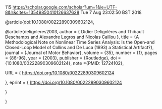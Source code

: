 115
https://scholar.google.com/scholar?um=1&ie=UTF-8&lr&cites=13549850410126637628
Tue  7 Aug 23:02:50 BST 2018





@article{doi:10.1080/00222890309602124,


@article{delignleres2003,
author = { Didier   Delignlères  and  Thibault   Deschamps  and  Alexandre   Legros  and  Nicolas   Caillou },
title = {A Methodological Note on Nonlinear Time Series Analysis: Is the Open-and Closed-Loop Model of Collins and De Luca (1993) a Statistical Artifact?},
journal = {Journal of Motor Behavior},
volume = {35},
number = {1},
pages = {86-96},
year  = {2003},
publisher = {Routledge},
doi = {10.1080/00222890309602124},
    note ={PMID: 12724102},

URL = { 
        https://doi.org/10.1080/00222890309602124
    
},
eprint = { 
        https://doi.org/10.1080/00222890309602124
    
}

}


